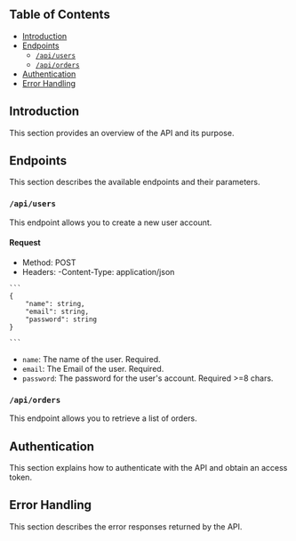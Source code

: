 ## Table of Contents
- [Introduction](#introduction)
- [Endpoints](#endpoints)
  - [`/api/users`](#apiusers)
  - [`/api/orders`](#apiorders)
- [Authentication](#authentication)
- [Error Handling](#error-handling)

## Introduction

This section provides an overview of the API and its purpose.

## Endpoints

This section describes the available endpoints and their parameters.

### `/api/users`

This endpoint allows you to create a new user account.

#### Request
   - Method: POST
   - Headers:
       -Content-Type: application/json
    
    ```
    {
        "name": string,
        "email": string,
        "password": string
    }

    ```
- `name`: The name of the user. Required.
- `email`: The Email of the user. Required.
- `password`: The password for the user's account. Required >=8 chars.


### `/api/orders`

This endpoint allows you to retrieve a list of orders.

## Authentication

This section explains how to authenticate with the API and obtain an access token.

## Error Handling

This section describes the error responses returned by the API.



